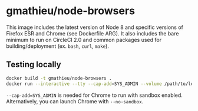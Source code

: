 # gmathieu/node-browsers

This image includes the latest version of Node 8 and specific versions of Firefox ESR and Chrome (see Dockerfile ARG).
It also includes the bare minimum to run on CircleCI 2.0 and common packages used for building/deployment (ex. `bash`, `curl`, `make`).

## Testing locally

```sh
docker build -t gmathieu/node-browsers .
docker run --interactive --tty --cap-add=SYS_ADMIN --volume /path/to/local/repo:/destination gmathieu/node-browsers /bin/bash
```

`--cap-add=SYS_ADMIN` is needed for Chrome to run with sandbox enabled.
Alternatively, you can launch Chrome with `--no-sandbox`.
